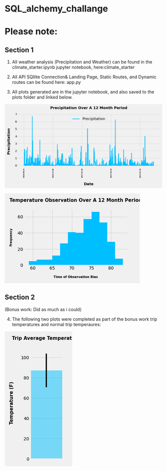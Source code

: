 # SQL_alchemy_challange

# Please note:

## Section 1
1. All weather analysis (Precipitation and Weather) can be found in the climate_starter.ipynb jupyter notebook, here:climate_starter

2. All API SQllite Connection& Landing Page, Static Routes, and Dynamic routes can be found here: app.py

3. All plots generated are in the jupyter notebook, and also saved to the plots folder and linked below.


![](GRAPH_1_PRCP_OVER_LAST_12_MONTHS_.png)

![](GRAPH_2_TOBS_OVER_12_MONTHS_.png)


## Section 2
(Bonus work: Did as much as i could)

4. The following two plots were completed as part of the bonus work trip temperatures and normal trip temperaures:

![](GRAPH_3_TRIP_AVERAGE_TEMPERATURE_.png)
